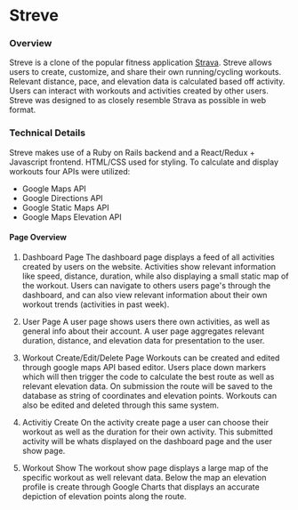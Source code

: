 # Streve
### Overview

Streve is a clone of the popular fitness application [Strava](https://www.strava.com/). Streve allows users to create, customize, and share their own running/cycling workouts. Relevant distance, pace, and elevation data is calculated based off activity. Users can interact with workouts and activities created by other users. Streve was designed to as closely resemble Strava as possible in web format.

### Technical Details

Streve makes use of a Ruby on Rails backend and a React/Redux + Javascript frontend. HTML/CSS used for styling. 
To calculate and display workouts four APIs were utilized:
- Google Maps API
- Google Directions API 
- Google Static Maps API
- Google Maps Elevation API 

#### Page Overview

1. Dashboard Page
    The dashboard page displays a feed of all activities created by users on the website. Activities show relevant information like speed, distance, duration, while also displaying a small static map of the workout. Users can navigate to others users page's through the dashboard, and can also view relevant information about their own workout trends (activities in past week).

2. User Page
    A user page shows users there own activities, as well as general info about their account. A user page aggregates relevant duration, distance, and elevation data for presentation to the user.

3. Workout Create/Edit/Delete Page
    Workouts can be created and edited through google maps API based editor. Users place down markers which will then trigger the code to calculate the best route as well as relevant elevation data. On submission the route will be saved to the database as string of coordinates and elevation points. Workouts can also be edited and deleted through this same system.

4. Activitiy Create
    On the activity create page a user can choose their workout as well as the duration for their own activity. This submitted activity will be whats displayed on the dashboard page and the user show page. 

5. Workout Show
    The workout show page displays a large map of the specific workout as well relevant data. Below the map an elevation profile is create through Google Charts that displays an accurate depiction of elevation points along the route.


